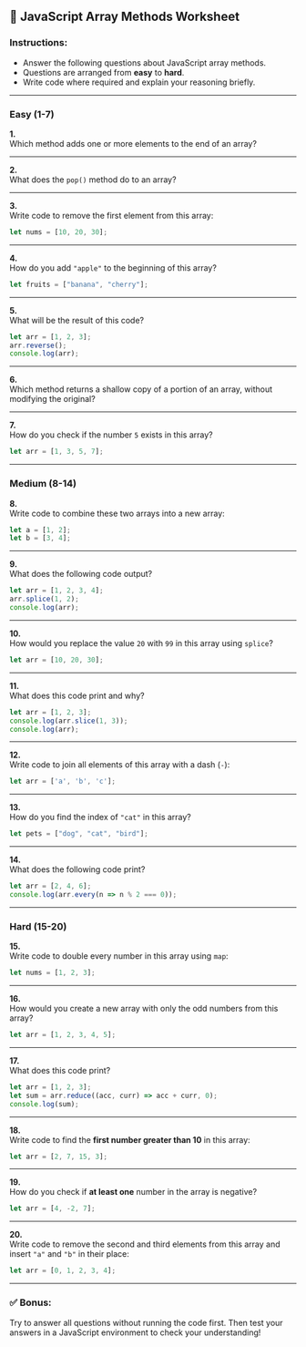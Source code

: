 ## 📝 JavaScript Array Methods Worksheet

### Instructions:
- Answer the following questions about JavaScript array methods.
- Questions are arranged from **easy** to **hard**.
- Write code where required and explain your reasoning briefly.

---

### **Easy (1-7)**

**1.**  
Which method adds one or more elements to the end of an array?

---

**2.**  
What does the `pop()` method do to an array?

---

**3.**  
Write code to remove the first element from this array:  
```js
let nums = [10, 20, 30];
```

---

**4.**  
How do you add `"apple"` to the beginning of this array?  
```js
let fruits = ["banana", "cherry"];
```

---

**5.**  
What will be the result of this code?  
```js
let arr = [1, 2, 3];
arr.reverse();
console.log(arr);
```

---

**6.**  
Which method returns a shallow copy of a portion of an array, without modifying the original?

---

**7.**  
How do you check if the number `5` exists in this array?  
```js
let arr = [1, 3, 5, 7];
```

---

### **Medium (8-14)**

**8.**  
Write code to combine these two arrays into a new array:  
```js
let a = [1, 2];
let b = [3, 4];
```

---

**9.**  
What does the following code output?  
```js
let arr = [1, 2, 3, 4];
arr.splice(1, 2);
console.log(arr);
```

---

**10.**  
How would you replace the value `20` with `99` in this array using `splice`?  
```js
let arr = [10, 20, 30];
```

---

**11.**  
What does this code print and why?  
```js
let arr = [1, 2, 3];
console.log(arr.slice(1, 3));
console.log(arr);
```

---

**12.**  
Write code to join all elements of this array with a dash (`-`):  
```js
let arr = ['a', 'b', 'c'];
```

---

**13.**  
How do you find the index of `"cat"` in this array?  
```js
let pets = ["dog", "cat", "bird"];
```

---

**14.**  
What does the following code print?  
```js
let arr = [2, 4, 6];
console.log(arr.every(n => n % 2 === 0));
```

---

### **Hard (15-20)**

**15.**  
Write code to double every number in this array using `map`:  
```js
let nums = [1, 2, 3];
```

---

**16.**  
How would you create a new array with only the odd numbers from this array?  
```js
let arr = [1, 2, 3, 4, 5];
```

---

**17.**  
What does this code print?  
```js
let arr = [1, 2, 3];
let sum = arr.reduce((acc, curr) => acc + curr, 0);
console.log(sum);
```

---

**18.**  
Write code to find the **first number greater than 10** in this array:  
```js
let arr = [2, 7, 15, 3];
```

---

**19.**  
How do you check if **at least one** number in the array is negative?  
```js
let arr = [4, -2, 7];
```

---

**20.**  
Write code to remove the second and third elements from this array and insert `"a"` and `"b"` in their place:  
```js
let arr = [0, 1, 2, 3, 4];
```

---

### ✅ **Bonus:**
Try to answer all questions without running the code first. Then test your answers in a JavaScript environment to check your understanding!
